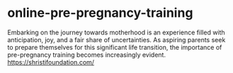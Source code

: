 # online-pre-pregnancy-training
Embarking on the journey towards motherhood is an experience filled with anticipation, joy, and a fair share of uncertainties. As aspiring parents seek to prepare themselves for this significant life transition, the importance of pre-pregnancy training becomes increasingly evident.
https://shristifoundation.com/
